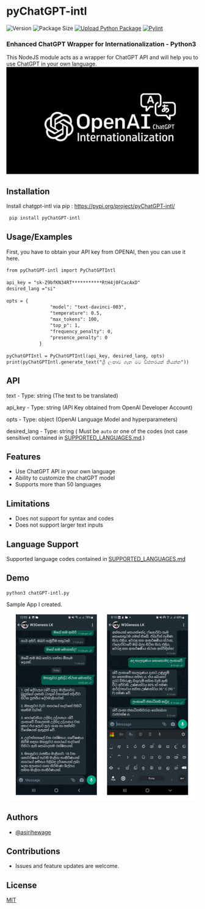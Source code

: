 # pyChatGPT-intl
![Version](https://img.shields.io/github/package-json/v/asirihewage/chatgpt-intl)
![Package Size](https://img.shields.io/github/languages/code-size/asirihewage/chatGPT-intl)
[![Upload Python Package](https://github.com/asirihewage/pyChatGPT-intl/actions/workflows/python-publish.yml/badge.svg)](https://github.com/asirihewage/pyChatGPT-intl/actions/workflows/python-publish.yml)
[![Pylint](https://github.com/asirihewage/pyChatGPT-intl/actions/workflows/pylint.yml/badge.svg)](https://github.com/asirihewage/pyChatGPT-intl/actions/workflows/pylint.yml)
<object id="badge" data="https://snyk-widget.herokuapp.com/badge/pip/pyChatGPT-intl/badge.svg" type="image/svg+xml"></object>

### Enhanced ChatGPT Wrapper for Internationalization - Python3
This NodeJS module acts as a wrapper for ChatGPT API and will help you to use ChatGPT in your own language.
![Logo](res/logo.jpg)

## Installation

Install chatgpt-intl via pip : https://pypi.org/project/pyChatGPT-intl/

```bash
 pip install pyChatGPT-intl
```

## Usage/Examples
First, you have to obtain your API key from OPENAI, then you can use it here.
```python3
from pyChatGPT-intl import PyChatGPTIntl

api_key = "sk-Z9bfKN34RT***********RtH4j0FCacAxD"
desired_lang ="si"

opts = {
                "model": "text-davinci-003",
                "temperature": 0.5,
                "max_tokens": 100,
                "top_p": 1,
                "frequency_penalty": 0,
                "presence_penalty": 0
            }

pyChatGPTIntl = PyChatGPTIntl(api_key, desired_lang, opts)
print(pyChatGPTIntl.generate_text("ශ්‍රී ලංකාව ගැන මට විස්තරයක් කියන්න"))

```

## API
text - Type: string (The text to be translated)

api_key - Type: string (API Key obtained from OpenAI Developer Account)

opts - Type: object (OpenAI Language Model and hyperparameters)

desired_lang - Type: string ( Must be `auto` or one of the codes (not case sensitive) contained in [SUPPORTED_LANGUAGES.md](https://github.com/asirihewage/pyChatGPT-intl/blob/main/SUPPORTED_LANGUAGES.md).)

## Features

- Use ChatGPT API in your own language
- Ability to customize the chatGPT model
- Supports more than 50 languages

## Limitations

- Does not support for syntax and codes
- Does not support larger text inputs

## Language Support
Supported language codes contained in [SUPPORTED_LANGUAGES.md](https://github.com/asirihewage/pyChatGPT-intl/blob/main/SUPPORTED_LANGUAGES.md)

## Demo
```shell
python3 chatGPT-intl.py
```
Sample App I created.
![Demo](res/demo.jpg)

## Authors

- [@asirihewage](https://github.com/asirihewage)

## Contributions

- Issues and feature updates are welcome.


## License

[MIT](https://choosealicense.com/licenses/mit/)
